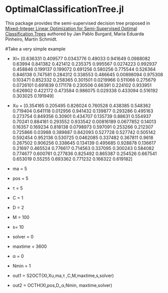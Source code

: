 # OptimalClassificationTree.jl

This package provides the semi-supervised decision tree proposed in [Mixed-Integer Linear Optimization for Semi-Supervised Optimal Classification Trees](https://arxiv.org/abs/2401.09848) authored by Jan Pablo Burgard, Maria Eduarda Pinheiro, Martin Schmidt.


#Take a very simple example

- Xl= [0.636331    0.409577   0.0343776  0.49033   0.941649
 0.0988082   0.63994    0.841382   0.421412  0.235375
 0.995567    0.0274223  0.992937   0.458846  0.199137
 0.199072    0.691256   0.580256   0.775544  0.526364
 0.846138    0.747581   0.284312   0.338553  0.486645
 0.00898094  0.975308   0.103471   0.852332  0.258365
 0.301501    0.0219966  0.511066   0.275679  0.0726101
 0.691839    0.171178   0.230506   0.66391   0.224102
 0.933951    0.626902   0.422172   0.473584  0.986075
 0.029338    0.433094   0.516192   0.303025  0.191949]

- Xu = [0.354165   0.205495  0.826024  0.760528  0.438385
 0.548362   0.719404  0.641118  0.012956  0.941432
 0.139877   0.293286  0.495163  0.273754  0.849356
 0.30901    0.434707  0.135739  0.88631   0.554937
 0.70241    0.884161  0.293552  0.933542  0.00816189
 0.0677852  0.14013   0.16357   0.169234  0.818138
 0.0798973  0.597091  0.253266  0.212307  0.725866
 0.03988    0.389887  0.842093  0.527728  0.527742
 0.505142   0.592454  0.952136  0.530725  0.0462085
 0.337482   0.367811  0.9618    0.267502  0.906256
 0.338645   0.134139  0.495685  0.928878  0.136617
 0.21697    0.465524  0.776617  0.714563  0.337095
 0.300243   0.584082  0.774677  0.600761  0.277836
 0.825492   0.865387  0.254526  0.667541  0.653019
 0.55255    0.693362  0.771232  0.166322  0.619182]

- ma = 5

- pos = 5

- τ = 5

- C = 1

- D = 2

- M = 100

- s= 10

- solver = 0

- maxtime = 3600

- α = 0

- Nmin = 1

- out1 =  S2OCT(Xl,Xu,ma,τ ,C,M,maxtime,s,solver) 


- out2 = OCTH(Xl,pos,D,,α,Nmin, maxtime,solver)
